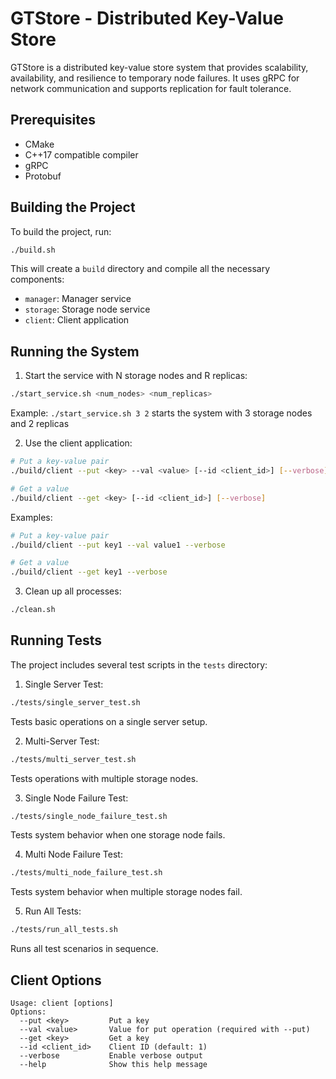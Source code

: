 # GTStore - Distributed Key-Value Store

GTStore is a distributed key-value store system that provides scalability, availability, and resilience to temporary node failures. It uses gRPC for network communication and supports replication for fault tolerance.

## Prerequisites

- CMake
- C++17 compatible compiler
- gRPC
- Protobuf

## Building the Project

To build the project, run:

```bash
./build.sh
```

This will create a `build` directory and compile all the necessary components:
- `manager`: Manager service
- `storage`: Storage node service
- `client`: Client application

## Running the System

1. Start the service with N storage nodes and R replicas:
```bash
./start_service.sh <num_nodes> <num_replicas>
```
Example: `./start_service.sh 3 2` starts the system with 3 storage nodes and 2 replicas

2. Use the client application:
```bash
# Put a key-value pair
./build/client --put <key> --val <value> [--id <client_id>] [--verbose]

# Get a value
./build/client --get <key> [--id <client_id>] [--verbose]
```

Examples:
```bash
# Put a key-value pair
./build/client --put key1 --val value1 --verbose

# Get a value
./build/client --get key1 --verbose
```

3. Clean up all processes:
```bash
./clean.sh
```

## Running Tests

The project includes several test scripts in the `tests` directory:

1. Single Server Test:
```bash
./tests/single_server_test.sh
```
Tests basic operations on a single server setup.

2. Multi-Server Test:
```bash
./tests/multi_server_test.sh
```
Tests operations with multiple storage nodes.

3. Single Node Failure Test:
```bash
./tests/single_node_failure_test.sh
```
Tests system behavior when one storage node fails.

4. Multi Node Failure Test:
```bash
./tests/multi_node_failure_test.sh
```
Tests system behavior when multiple storage nodes fail.

5. Run All Tests:
```bash
./tests/run_all_tests.sh
```
Runs all test scenarios in sequence.

## Client Options

```
Usage: client [options]
Options:
  --put <key>         Put a key
  --val <value>       Value for put operation (required with --put)
  --get <key>         Get a key
  --id <client_id>    Client ID (default: 1)
  --verbose           Enable verbose output
  --help              Show this help message
